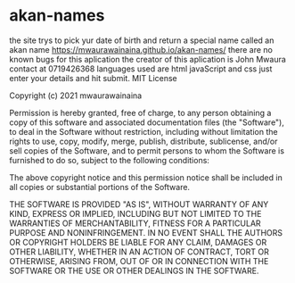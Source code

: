# akan-names
the site trys to pick yur date of birth and return a special name called an akan name https://mwaurawainaina.github.io/akan-names/
there are no known bugs for this aplication
the creator of this aplication is John Mwaura 
contact at 0719426368
languages used are html javaScript and css
just enter your details and hit submit.
MIT License

Copyright (c) 2021 mwaurawainaina

Permission is hereby granted, free of charge, to any person obtaining a copy
of this software and associated documentation files (the "Software"), to deal
in the Software without restriction, including without limitation the rights
to use, copy, modify, merge, publish, distribute, sublicense, and/or sell
copies of the Software, and to permit persons to whom the Software is
furnished to do so, subject to the following conditions:

The above copyright notice and this permission notice shall be included in all
copies or substantial portions of the Software.

THE SOFTWARE IS PROVIDED "AS IS", WITHOUT WARRANTY OF ANY KIND, EXPRESS OR
IMPLIED, INCLUDING BUT NOT LIMITED TO THE WARRANTIES OF MERCHANTABILITY,
FITNESS FOR A PARTICULAR PURPOSE AND NONINFRINGEMENT. IN NO EVENT SHALL THE
AUTHORS OR COPYRIGHT HOLDERS BE LIABLE FOR ANY CLAIM, DAMAGES OR OTHER
LIABILITY, WHETHER IN AN ACTION OF CONTRACT, TORT OR OTHERWISE, ARISING FROM,
OUT OF OR IN CONNECTION WITH THE SOFTWARE OR THE USE OR OTHER DEALINGS IN THE
SOFTWARE.
